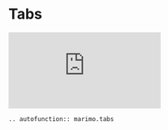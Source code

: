 # Tabs

<iframe class="demo large" src="https://components.marimo.io/?component=tabs" frameborder="no"></iframe>

```{eval-rst}
.. autofunction:: marimo.tabs
```

